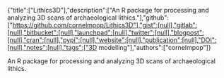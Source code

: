 {"title":["Lithics3D"],"description":["An R package for processing and analyzing 3D scans of archaeological lithics."],"github":["https://github.com/cornelmpop/Lithics3D"],"gist":[null],"gitlab":[null],"bitbucket":[null],"launchpad":[null],"twitter":[null],"blogpost":[null],"cran":[null],"pypi":[null],"website":[null],"publication":[null],"DOI":[null],"notes":[null],"tags":["3D modelling"],"authors":["cornelmpop"]}

An R package for processing and analyzing 3D scans of archaeological lithics.